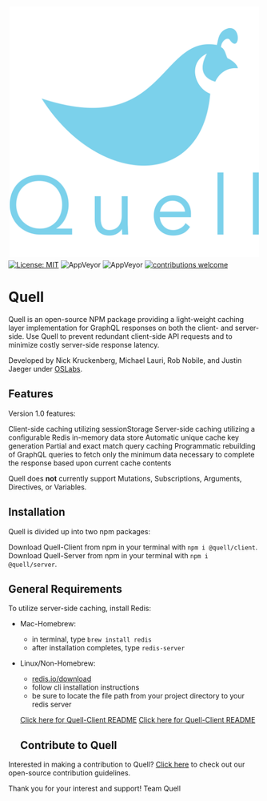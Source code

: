 <p align="center"><img src="./demo/client/src/images/quell_logos/QUELL-nested-LG@0.75x.png" width='500' style="margin-top: 10px; margin-bottom: -10px;"></p>

[![License: MIT](https://img.shields.io/badge/License-MIT-yellow.svg)](https://github.com/oslabs-beta/Quell/blob/master/LICENSE)
![AppVeyor](https://img.shields.io/badge/build-passing-brightgreen.svg)
![AppVeyor](https://img.shields.io/badge/version-1.0.0-blue.svg)
[![contributions welcome](https://img.shields.io/badge/contributions-welcome-brightgreen.svg?style=flat)](https://github.com/oslabs-beta/Quell/issues)

# Quell

Quell is an open-source NPM package providing a light-weight caching layer implementation for GraphQL responses on both the client- and server-side. Use Quell to prevent redundant client-side API requests and to minimize costly server-side response latency.

Developed by Nick Kruckenberg, Michael Lauri, Rob Nobile, and Justin Jaeger under [OSLabs](https://opensourcelabs.io/).

## Features

Version 1.0 features:

Client-side caching utilizing sessionStorage
Server-side caching utilizing a configurable Redis in-memory data store
Automatic unique cache key generation
Partial and exact match query caching
Programmatic rebuilding of GraphQL queries to fetch only the minimum data necessary to complete the response based upon current cache contents

Quell does **not** currently support Mutations, Subscriptions, Arguments, Directives, or Variables.

## Installation

Quell is divided up into two npm packages:

Download Quell-Client from npm in your terminal with `npm i @quell/client`.
Download Quell-Server from npm in your terminal with `npm i @quell/server`.

## General Requirements

To utilize server-side caching, install Redis:

- Mac-Homebrew:

  - in terminal, type `brew install redis`
  - after installation completes, type `redis-server`

- Linux/Non-Homebrew:

  - [redis.io/download](https://redis.io/download)
  - follow cli installation instructions
  - be sure to locate the file path from your project directory to your redis server

  [Click here for Quell-Client README](./quell-client/README.md)
  [Click here for Quell-Client README](./quell-server/README.md)

  ## Contribute to Quell

Interested in making a contribution to Quell? [Click here](./CONTRIBUTING.md) to check out our open-source contribution guidelines.

Thank you for your interest and support!
Team Quell
